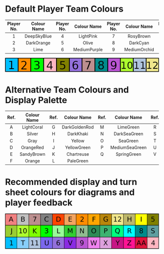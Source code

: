 # Default Player Team Colours #

| Player No. | Colour Name   | Player No. |Colour Name    | Player No. | Colour Name   | Player No. |Colour Name    |
| :--------: | :-----------: | :--------: | :-----------: | :--------: | :-----------: | :--------: | :-----------: |
| 1          | DeepSkyBlue   | 4          | LightPink     | 7          |RosyBrown      | 10         |GreenYellow    |
| 2          | DarkOrange    | 5          | Olive         | 8          |DarkCyan       | 11         |LightSteelBlue |   
| 3          | Lime          | 6          | MediumPurple  | 9          |MediumOrchid   | 12         |Khaki          |

![Color Matrix](../Player_Team_Colors/mat12_1.png)

# Alternative Team Colours and Display Palette #
| Ref. | Colour Name   | Ref. |Colour Name    | Ref. |Colour Name    | Ref. |Colour Name    | Ref. |Colour Name    |
| :--: | :-----------: | :--: | :-----------: | :--: | :-----------: | :--: | :-----------: | :--: | :-----------: |
| A    | LightCoral    | G    | DarkGoldenRod | M    | LimeGreen     | R    | Aqua          | W    | Violet        |
| B    | Silver        | H    | DarkKhaki     | N    | DarkSeaGreen  | S    | CadetBlue     | X    | Plum          |
| C    | Gray          | I    | Yellow        | O    | SeaGreen      | T    | LightSkyBlue  | Y    |MediumVioletRed|
| D    | OrangeRed     | J    | YellowGreen   | P    | MediumSeaGreen| U    |MediumSlateBlue| Z    | DeepPink      |
| E    | SandyBrown    | K    | Chartreuse    | Q    | SpringGreen   | V    | BlueViolet    | AA   | Crimson       |
| F    | Orange        | L    | PaleGreen     |      |               |      |               |      |               |

# Recommended display and turn sheet colours for diagrams and player feedback #

![Palette](../Player_Team_Colors/Matrix13_3.png)


